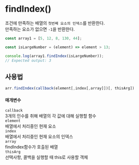 # findIndex()
조건에 만족하는 배열의 `첫번째 요소의 인덱스`를 반환한다.  
만족하는 요소가 없으면 `-1`을 반환한다.

```js
const array1 = [5, 12, 8, 130, 44];

const isLargeNumber = (element) => element > 13;

console.log(array1.findIndex(isLargeNumber));
// Expected output: 3
```

## 사용법
```js
arr.findIndex(callback(element[,index[,array]])[, thisArg])
```
#### 매개변수
 `callback`  
 3개의 인수를 취해 배열의 각 값에 대해 실행할 함수  
 `element`  
 배열에서 처리중인 현재 요소  
 `index`  
 배열에서 처리중인 현재 요소의 인덱스  
 `array`  
 findIndex함수가 호출된 배열  
 `thisArg`  
 선택사항, 콜백을 실행할 때 this로 사용할 객체